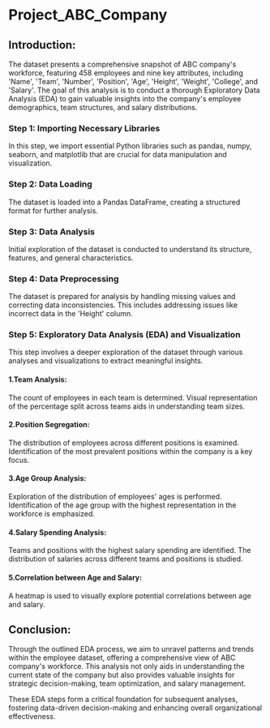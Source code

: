 # Project_ABC_Company
## Introduction:
The dataset presents a comprehensive snapshot of ABC company's workforce, featuring 458 employees and nine key attributes, including 'Name', 'Team', 'Number', 'Position', 'Age', 'Height', 'Weight', 'College', and 'Salary'. The goal of this analysis is to conduct a thorough Exploratory Data Analysis (EDA) to gain valuable insights into the company's employee demographics, team structures, and salary distributions.

### Step 1: Importing Necessary Libraries

In this step, we import essential Python libraries such as pandas, numpy, seaborn, and matplotlib that are crucial for data manipulation and visualization.

### Step 2: Data Loading

The dataset is loaded into a Pandas DataFrame, creating a structured format for further analysis.

### Step 3: Data Analysis

Initial exploration of the dataset is conducted to understand its structure, features, and general characteristics.

### Step 4: Data Preprocessing

The dataset is prepared for analysis by handling missing values and correcting data inconsistencies. This includes addressing issues like incorrect data in the 'Height' column.

### Step 5: Exploratory Data Analysis (EDA) and Visualization

This step involves a deeper exploration of the dataset through various analyses and visualizations to extract meaningful insights.
#### 1.Team Analysis:

The count of employees in each team is determined.
Visual representation of the percentage split across teams aids in understanding team sizes.

#### 2.Position Segregation:

The distribution of employees across different positions is examined.
Identification of the most prevalent positions within the company is a key focus.

#### 3.Age Group Analysis:

Exploration of the distribution of employees' ages is performed.
Identification of the age group with the highest representation in the workforce is emphasized.

#### 4.Salary Spending Analysis:

Teams and positions with the highest salary spending are identified.
The distribution of salaries across different teams and positions is studied.

#### 5.Correlation between Age and Salary:

A heatmap is used to visually explore potential correlations between age and salary.


## Conclusion:
Through the outlined EDA process, we aim to unravel patterns and trends within the employee dataset, offering a comprehensive view of ABC company's workforce. This analysis not only aids in understanding the current state of the company but also provides valuable insights for strategic decision-making, team optimization, and salary management.

These EDA steps form a critical foundation for subsequent analyses, fostering data-driven decision-making and enhancing overall organizational effectiveness.
